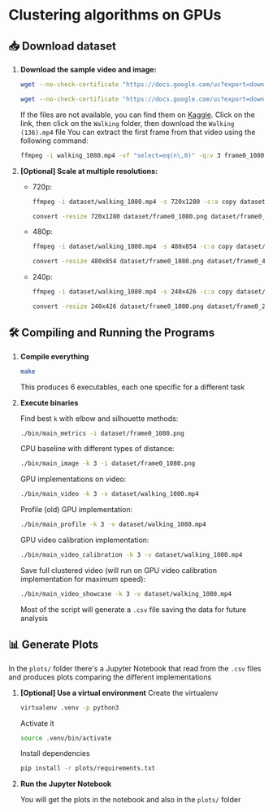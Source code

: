 # Clustering algorithms on GPUs

## 📥 Download dataset

1. **Download the sample video and image:**
    ```bash
    wget --no-check-certificate "https://docs.google.com/uc?export=download&id=1LP73pllzIlZ45WIV48FdYZwBhqjtLYxp" -O dataset/walking_1080.mp4
    ```
    
    ```bash
    wget --no-check-certificate "https://docs.google.com/uc?export=download&id=1JCUK79T5InpTKnElJkflcmYa9AR7ouX8" -O dataset/frame0_1080.png
    ```

    If the files are not available, you can find them on [Kaggle](https://www.kaggle.com/datasets/sharjeelmazhar/human-activity-recognition-video-dataset?resource=download). Click on the link, then click on the `Walking` folder, then download the `Walking (136).mp4` file
    You can extract the first frame from that video using the following command:
    ```bash
    ffmpeg -i walking_1080.mp4 -vf "select=eq(n\,0)" -q:v 3 frame0_1080.png
    ```


2. **[Optional] Scale at multiple resolutions:**

    - 720p:
      ```bash
      ffmpeg -i dataset/walking_1080.mp4 -s 720x1280 -c:a copy dataset/walking_720.mp4
      ```
      ```bash
      convert -resize 720x1280 dataset/frame0_1080.png dataset/frame0_720.png
      ```

    - 480p:
      ```bash
      ffmpeg -i dataset/walking_1080.mp4 -s 480x854 -c:a copy dataset/walking_480.mp4
      ```
      ```bash
      convert -resize 480x854 dataset/frame0_1080.png dataset/frame0_480.png
      ```
    
    - 240p:
      ```bash
      ffmpeg -i dataset/walking_1080.mp4 -s 240x426 -c:a copy dataset/walking_240.mp4
      ```
      ```bash
      convert -resize 240x426 dataset/frame0_1080.png dataset/frame0_240.png
      ```

## 🛠️ Compiling and Running the Programs

1. **Compile everything**
    ```bash
    make
    ```
    This produces 6 executables, each one specific for a different task

2. **Execute binaries**
    
    Find best `k` with elbow and silhouette methods:
    ```bash
    ./bin/main_metrics -i dataset/frame0_1080.png
    ```
   
    CPU baseline with different types of distance:
    ```bash
    ./bin/main_image -k 3 -i dataset/frame0_1080.png
    ```
    
    GPU implementations on video:
    ```bash
    ./bin/main_video -k 3 -v dataset/walking_1080.mp4
    ```

    Profile (old) GPU implementation:
    ```bash
    ./bin/main_profile -k 3 -v dataset/walking_1080.mp4
    ```

    GPU video calibration implementation:
    ```bash
    ./bin/main_video_calibration -k 3 -v dataset/walking_1080.mp4
    ```

    Save full clustered video (will run on GPU video calibration implementation for maximum speed):
    ```bash
    ./bin/main_video_showcase -k 3 -v dataset/walking_1080.mp4
    ```

    Most of the script will generate a `.csv` file saving the data for future analysis

## 📊 Generate Plots
In the `plots/` folder there's a Jupyter Notebook that read from the `.csv` files and produces plots comparing the different implementations

1. **[Optional] Use a virtual environment**
    Create the virtualenv
    ```bash
    virtualenv .venv -p python3
    ```

    Activate it
    ```bash
    source .venv/bin/activate
    ```

    Install dependencies
    ```bash
    pip install -r plots/requirements.txt
    ```

2. **Run the Jupyter Notebook**

    You will get the plots in the notebook and also in the `plots/` folder